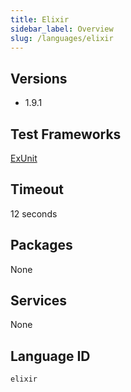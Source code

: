 ```yaml
---
title: Elixir
sidebar_label: Overview
slug: /languages/elixir
---
```



## Versions

- 1.9.1

## Test Frameworks

[ExUnit](https://hexdocs.pm/ex_unit/ExUnit.html)

## Timeout

12 seconds

## Packages

None 

## Services

None

## Language ID

`elixir`
